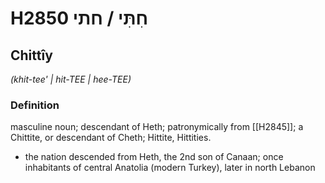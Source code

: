 # H2850 חִתִּי / חתי

## Chittîy

_(khit-tee' | hit-TEE | hee-TEE)_

### Definition

masculine noun; descendant of Heth; patronymically from [[H2845]]; a Chittite, or descendant of Cheth; Hittite, Hittities.

- the nation descended from Heth, the 2nd son of Canaan; once inhabitants of central Anatolia (modern Turkey), later in north Lebanon
